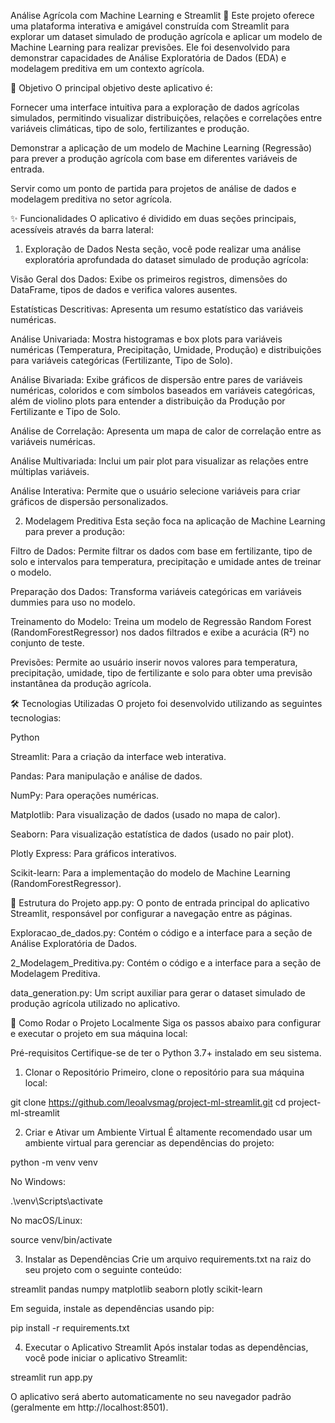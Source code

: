 Análise Agrícola com Machine Learning e Streamlit 🌾
Este projeto oferece uma plataforma interativa e amigável construída com Streamlit para explorar um dataset simulado de produção agrícola e aplicar um modelo de Machine Learning para realizar previsões. Ele foi desenvolvido para demonstrar capacidades de Análise Exploratória de Dados (EDA) e modelagem preditiva em um contexto agrícola.

🎯 Objetivo
O principal objetivo deste aplicativo é:

Fornecer uma interface intuitiva para a exploração de dados agrícolas simulados, permitindo visualizar distribuições, relações e correlações entre variáveis climáticas, tipo de solo, fertilizantes e produção.

Demonstrar a aplicação de um modelo de Machine Learning (Regressão) para prever a produção agrícola com base em diferentes variáveis de entrada.

Servir como um ponto de partida para projetos de análise de dados e modelagem preditiva no setor agrícola.

✨ Funcionalidades
O aplicativo é dividido em duas seções principais, acessíveis através da barra lateral:

1. Exploração de Dados
Nesta seção, você pode realizar uma análise exploratória aprofundada do dataset simulado de produção agrícola:

Visão Geral dos Dados: Exibe os primeiros registros, dimensões do DataFrame, tipos de dados e verifica valores ausentes.

Estatísticas Descritivas: Apresenta um resumo estatístico das variáveis numéricas.

Análise Univariada: Mostra histogramas e box plots para variáveis numéricas (Temperatura, Precipitação, Umidade, Produção) e distribuições para variáveis categóricas (Fertilizante, Tipo de Solo).

Análise Bivariada: Exibe gráficos de dispersão entre pares de variáveis numéricas, coloridos e com símbolos baseados em variáveis categóricas, além de violino plots para entender a distribuição da Produção por Fertilizante e Tipo de Solo.

Análise de Correlação: Apresenta um mapa de calor de correlação entre as variáveis numéricas.

Análise Multivariada: Inclui um pair plot para visualizar as relações entre múltiplas variáveis.

Análise Interativa: Permite que o usuário selecione variáveis para criar gráficos de dispersão personalizados.

2. Modelagem Preditiva
Esta seção foca na aplicação de Machine Learning para prever a produção:

Filtro de Dados: Permite filtrar os dados com base em fertilizante, tipo de solo e intervalos para temperatura, precipitação e umidade antes de treinar o modelo.

Preparação dos Dados: Transforma variáveis categóricas em variáveis dummies para uso no modelo.

Treinamento do Modelo: Treina um modelo de Regressão Random Forest (RandomForestRegressor) nos dados filtrados e exibe a acurácia (R²) no conjunto de teste.

Previsões: Permite ao usuário inserir novos valores para temperatura, precipitação, umidade, tipo de fertilizante e solo para obter uma previsão instantânea da produção agrícola.

🛠️ Tecnologias Utilizadas
O projeto foi desenvolvido utilizando as seguintes tecnologias:

Python

Streamlit: Para a criação da interface web interativa.

Pandas: Para manipulação e análise de dados.

NumPy: Para operações numéricas.

Matplotlib: Para visualização de dados (usado no mapa de calor).

Seaborn: Para visualização estatística de dados (usado no pair plot).

Plotly Express: Para gráficos interativos.

Scikit-learn: Para a implementação do modelo de Machine Learning (RandomForestRegressor).

📁 Estrutura do Projeto
app.py: O ponto de entrada principal do aplicativo Streamlit, responsável por configurar a navegação entre as páginas.

Exploracao_de_dados.py: Contém o código e a interface para a seção de Análise Exploratória de Dados.

2_Modelagem_Preditiva.py: Contém o código e a interface para a seção de Modelagem Preditiva.

data_generation.py: Um script auxiliar para gerar o dataset simulado de produção agrícola utilizado no aplicativo.

🚀 Como Rodar o Projeto Localmente
Siga os passos abaixo para configurar e executar o projeto em sua máquina local:

Pré-requisitos
Certifique-se de ter o Python 3.7+ instalado em seu sistema.

1. Clonar o Repositório
Primeiro, clone o repositório para sua máquina local:

git clone https://github.com/leoalvsmag/project-ml-streamlit.git
cd project-ml-streamlit

2. Criar e Ativar um Ambiente Virtual
É altamente recomendado usar um ambiente virtual para gerenciar as dependências do projeto:

python -m venv venv

No Windows:

.\venv\Scripts\activate

No macOS/Linux:

source venv/bin/activate

3. Instalar as Dependências
Crie um arquivo requirements.txt na raiz do seu projeto com o seguinte conteúdo:

streamlit
pandas
numpy
matplotlib
seaborn
plotly
scikit-learn

Em seguida, instale as dependências usando pip:

pip install -r requirements.txt

4. Executar o Aplicativo Streamlit
Após instalar todas as dependências, você pode iniciar o aplicativo Streamlit:

streamlit run app.py

O aplicativo será aberto automaticamente no seu navegador padrão (geralmente em http://localhost:8501).
